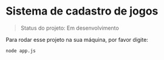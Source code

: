 <h1>Sistema de cadastro de jogos</h1>

> Status do projeto: Em desenvolvimento 

Para rodar esse projeto na sua máquina, por favor digite: 

```
node app.js
```
